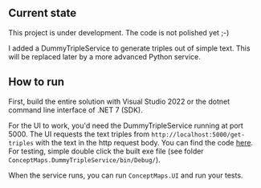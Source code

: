 ## Current state

This project is under development. The code is not polished yet ;-)

I added a DummyTripleService to generate triples out of simple text.
This will be replaced later by a more advanced Python service.

## How to run

First, build the entire solution with Visual Studio 2022 or the dotnet command line interface of .NET 7 (SDK).

For the UI to work, you'd need the DummyTripleService running at port 5000.
The UI requests the text triples from ```http://localhost:5000/get-triples``` with
the text in the http request body. You can find the code [here](ConceptMaps.UI\Data\RemoteTripleService.cs).
For testing, simple double click the built exe file (see folder ```ConceptMaps.DummyTripleService/bin/Debug/```).

When the service runs, you can run ```ConceptMaps.UI``` and run your tests.
